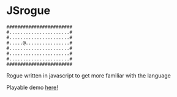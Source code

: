 # JSrogue
```
########################
#......................#
#......................#
#.....@................#
#......................#
#......................#
#......................#
########################
```
Rogue written in javascript to get more familiar with the language

Playable demo [here!](https://br4ggs.github.io/JSrogue/)
